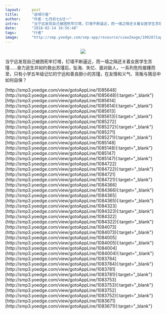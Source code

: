 ```yaml
---
layout:     post
title:      "迷域行者"
author:     "作者：七月初七&廿一"
intro:      "当宁远发现自己被困死牢灯塔，钉墙不断逼近，而一墙之隔还关着女医学生苏瑾……奋力逃生并如约救出苏瑾后，坠海、失忆、面对敌人，一系列危险接踵而至，只有小学五年级记忆的宁远和善良胆小的苏瑾，在友情和义气、背叛与猜忌中如何自保？"
date:       "2018-02-14 16:56:48"
tags:       "行者"
image:      "http://smp.yoedge.com/smp-app/resource/viewImage/1002871appline.png"
---
```

<div style="text-align: center">
<p><img src="http://smp.yoedge.com/smp-app/resource/viewImage/1002871appline.png"/></p>
</div>
<p class="post-meta">
<span>当宁远发现自己被困死牢灯塔，钉墙不断逼近，而一墙之隔还关着女医学生苏瑾……奋力逃生并如约救出苏瑾后，坠海、失忆、面对敌人，一系列危险接踵而至，只有小学五年级记忆的宁远和善良胆小的苏瑾，在友情和义气、背叛与猜忌中如何自保？</span>
</p>
[http://smp3.yoedge.com/view/gotoAppLine/1085648](http://smp3.yoedge.com/view/gotoAppLine/1085648){:target="_blank"}
[http://smp3.yoedge.com/view/gotoAppLine/1085614](http://smp3.yoedge.com/view/gotoAppLine/1085614){:target="_blank"}
[http://smp3.yoedge.com/view/gotoAppLine/1085613](http://smp3.yoedge.com/view/gotoAppLine/1085613){:target="_blank"}
[http://smp3.yoedge.com/view/gotoAppLine/1085272](http://smp3.yoedge.com/view/gotoAppLine/1085272){:target="_blank"}
[http://smp3.yoedge.com/view/gotoAppLine/1085271](http://smp3.yoedge.com/view/gotoAppLine/1085271){:target="_blank"}
[http://smp3.yoedge.com/view/gotoAppLine/1085148](http://smp3.yoedge.com/view/gotoAppLine/1085148){:target="_blank"}
[http://smp3.yoedge.com/view/gotoAppLine/1085147](http://smp3.yoedge.com/view/gotoAppLine/1085147){:target="_blank"}
[http://smp3.yoedge.com/view/gotoAppLine/1084722](http://smp3.yoedge.com/view/gotoAppLine/1084722){:target="_blank"}
[http://smp3.yoedge.com/view/gotoAppLine/1084721](http://smp3.yoedge.com/view/gotoAppLine/1084721){:target="_blank"}
[http://smp3.yoedge.com/view/gotoAppLine/1084366](http://smp3.yoedge.com/view/gotoAppLine/1084366){:target="_blank"}
[http://smp3.yoedge.com/view/gotoAppLine/1084365](http://smp3.yoedge.com/view/gotoAppLine/1084365){:target="_blank"}
[http://smp3.yoedge.com/view/gotoAppLine/1084323](http://smp3.yoedge.com/view/gotoAppLine/1084323){:target="_blank"}
[http://smp3.yoedge.com/view/gotoAppLine/1084322](http://smp3.yoedge.com/view/gotoAppLine/1084322){:target="_blank"}
[http://smp3.yoedge.com/view/gotoAppLine/1084073](http://smp3.yoedge.com/view/gotoAppLine/1084073){:target="_blank"}
[http://smp3.yoedge.com/view/gotoAppLine/1084005](http://smp3.yoedge.com/view/gotoAppLine/1084005){:target="_blank"}
[http://smp3.yoedge.com/view/gotoAppLine/1084004](http://smp3.yoedge.com/view/gotoAppLine/1084004){:target="_blank"}
[http://smp3.yoedge.com/view/gotoAppLine/1083784](http://smp3.yoedge.com/view/gotoAppLine/1083784){:target="_blank"}
[http://smp3.yoedge.com/view/gotoAppLine/1083781](http://smp3.yoedge.com/view/gotoAppLine/1083781){:target="_blank"}
[http://smp3.yoedge.com/view/gotoAppLine/1083753](http://smp3.yoedge.com/view/gotoAppLine/1083753){:target="_blank"}
[http://smp3.yoedge.com/view/gotoAppLine/1083752](http://smp3.yoedge.com/view/gotoAppLine/1083752){:target="_blank"}
[http://smp3.yoedge.com/view/gotoAppLine/1083671](http://smp3.yoedge.com/view/gotoAppLine/1083671){:target="_blank"}


